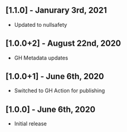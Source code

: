 ## [1.1.0] - Janurary 3rd, 2021

* Updated to nullsafety


## [1.0.0+2] - August 22nd, 2020

* GH Metadata updates


## [1.0.0+1] - June 6th, 2020

* Switched to GH Action for publishing


## [1.0.0] - June 6th, 2020

* Initial release
